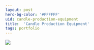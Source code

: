 ```yaml
---
layout: post
hero-bg-color: '#FFFFFF'
uid: candle-production-equipment
title:  'Candle Production Equipment'
tags: portfolio
---
```


<a href="{{ site.url }}/images/thumbs/candle-production-equipment.jpg">
<img src = "{{ site.url }}/images/thumbs/candle-production-equipment.jpg">
</a>
